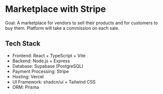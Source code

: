 # Marketplace with Stripe

Goal: A marketplace for vendors to sell their products and for customers to buy them. Platform will take a commission on each sale.

## Tech Stack

- Frontend: React + TypeScript + Vite
- Backend: Node.js + Express
- Database: Supabase (PostgreSQL)
- Payment Processing: Stripe
- Hosting: Vercel
- UI Framework: shadcn/ui + Tailwind CSS
- ORM: Prisma
